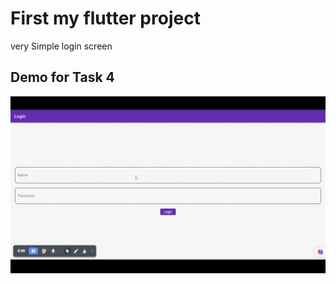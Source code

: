 # First my flutter project

very Simple login screen



## Demo for Task 4

![](https://github.com/Aya-Ai-2022/first_try/blob/main1/Task%204.gif)


